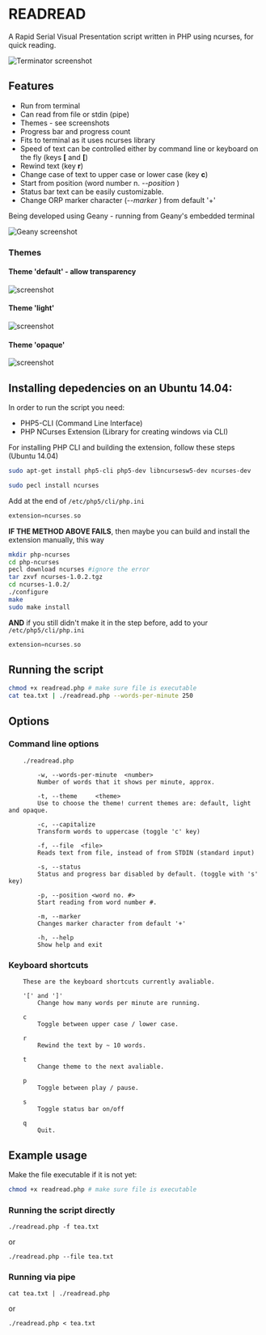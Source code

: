 # READREAD

A Rapid Serial Visual Presentation script written in PHP using ncurses, for quick reading.

![Terminator screenshot](screenshots/screenshot-000.png)

## Features

* Run from terminal
* Can read from file or stdin (pipe)
* Themes - see screenshots
* Progress bar and progress count
* Fits to terminal as it uses ncurses library
* Speed of text can be controlled either by command line or keyboard on the fly (keys **[** and **[**)
* Rewind text (key **r**)
* Change case of text to upper case or lower case (key **c**)
* Start from position (word number n. *--position <n>*)
* Status bar text can be easily customizable.
* Change ORP marker character (*--marker <char>*) from default '+'

Being developed using Geany - running from Geany's embedded terminal

![Geany screenshot](screenshots/screenshot-001.png)

### Themes

#### Theme 'default' - allow transparency

![screenshot](screenshots/screenshot-002.png)

#### Theme 'light'

![screenshot](screenshots/screenshot-003.png)

#### Theme 'opaque'

![screenshot](screenshots/screenshot-004.png)

## Installing depedencies on an Ubuntu 14.04:

In order to run the script you need:

* PHP5-CLI (Command Line Interface)
* PHP NCurses Extension (Library for creating windows via CLI)

For installing PHP CLI and building the extension, follow these steps (Ubuntu 14.04)

```bash
sudo apt-get install php5-cli php5-dev libncursesw5-dev ncurses-dev

sudo pecl install ncurses
```
Add at the end of `/etc/php5/cli/php.ini`

```php
extension=ncurses.so
```
**IF THE METHOD ABOVE FAILS**, then maybe you can build and install the extension manually, this way

```bash
mkdir php-ncurses
cd php-ncurses
pecl download ncurses #ignore the error
tar zxvf ncurses-1.0.2.tgz
cd ncurses-1.0.2/
./configure
make
sudo make install
```

**AND** if you still didn't make it in the step before, add to your `/etc/php5/cli/php.ini`

```php
extension=ncurses.so
```

## Running the script

```bash
chmod +x readread.php # make sure file is executable
cat tea.txt | ./readread.php --words-per-minute 250
```
## Options

### Command line options

```
	./readread.php

		-w,	--words-per-minute	<number>
		Number of words that it shows per minute, approx.

		-t,	--theme		<theme>
		Use to choose the theme! current themes are: default, light and opaque.

		-c,	--capitalize
		Transform words to uppercase (toggle 'c' key)

		-f,	--file	<file>
		Reads text from file, instead of from STDIN (standard input)
		
        -s,	--status
        Status and progress bar disabled by default. (toggle with 's' key)
        
        -p,	--position <word no. #>
        Start reading from word number #.
        
        -m, --marker
        Changes marker character from default '+'

        -h, --help
        Show help and exit
```

### Keyboard shortcuts

```
	These are the keyboard shortcuts currently avaliable.

	'[' and ']'
		Change how many words per minute are running.

	c
		Toggle between upper case / lower case.

	r
		Rewind the text by ~ 10 words.

	t
		Change theme to the next avaliable.

	p
		Toggle between play / pause.

	s
		Toggle status bar on/off

	q
		Quit.
```

## Example usage

Make the file executable if it is not yet:

```bash
chmod +x readread.php # make sure file is executable
```

### Running the script directly

    ./readread.php -f tea.txt

or

    ./readread.php --file tea.txt

### Running via pipe

    cat tea.txt | ./readread.php

or

    ./readread.php < tea.txt

